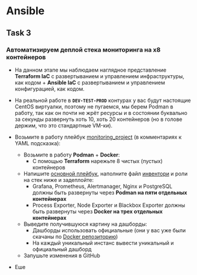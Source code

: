 # Ansible

## Task 3

### Автоматизируем деплой стека мониторинга на x8 контейнеров

- На данном этапе мы наблюдаем наглядное представление **Terraform IaC** с развертыванием и управлением инфраструктуры, как кодом + **Ansible IaC** с развертыванием и управлением конфигурацией, как кодом. 
- На реальной работе в **`DEV-TEST-PROD`** контурах у вас будут настоящие CentOS виртуалки, поэтому не пугаемся, мы берем Podman в работу, так как он почти не жрёт ресурсы и в состоянии буквально за секунды развернуть хоть 10, хоть 20 контейнеров (но в голове держим, что это стандартные VM-ки).

- Возьмите в работу плейбук [monitoring_project](https://github.com/lamjob1993/ansible-monitoring/blob/main/ansible/monitoring_project/playbook.yml) (в комментариях к YAML подсказка):
  - Возьмите в работу **Podman** + **Docker**:
    - С помощью **Terraform** нарежьте 8 чистых (пустых) контейнеров
  - Напишите [основной плейбук](https://github.com/lamjob1993/ansible-monitoring/blob/main/ansible/monitoring_project/playbook.yml), наполните файл [инвентори](https://github.com/lamjob1993/ansible-monitoring/blob/main/ansible/monitoring_project/inventory.ini) и роли на стек ниже и задеплойте:
    - Grafana, Prometheus, Alertmanager, Nginx и PostgreSQL должны быть развернуты через **Podman на пяти отдельных контейнерах**
    - Process Exporter, Node Exporter и Blackbox Exporter должны быть развернуты через **Docker на трех отдельных контейнерах**
  - Выведите получившуюся картину на дашборды:
    - Дашборды использовать официальные (они у вас уже были скачаны по [Docker репозиторию](https://github.com/lamjob1993/docker-monitoring/blob/main/docker/task_4.md))
    - На каждый уникальный инстанс вывести уникальный и официальный дашборд
  - Запушьте изменения в GitHub
- Еше
